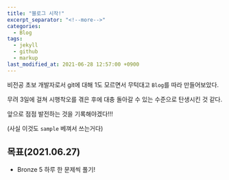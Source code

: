 ```yaml
---
title: "블로그 시작!"
excerpt_separator: "<!--more-->"
categories:
  - Blog
tags:
  - jekyll
  - github
  - markup
last_modified_at: 2021-06-28 12:57:00 +0900 
---
```


비전공 초보 개발자로서 git에 대해 1도 모르면서 무턱대고 `Blog`를 따라 만들어보았다. 

무려 3일에 걸쳐 시행착오를 겪은 후에 대충 돌아갈 수 있는 수준으로 탄생시킨 것 같다.

앞으로 점점 발전하는 것을 기록해야겠다!!! 

(사실 이것도 `sample` 베껴서 쓰는거다)   

## 목표(2021.06.27)

  * Bronze 5 하루 한 문제씩 풀기!
